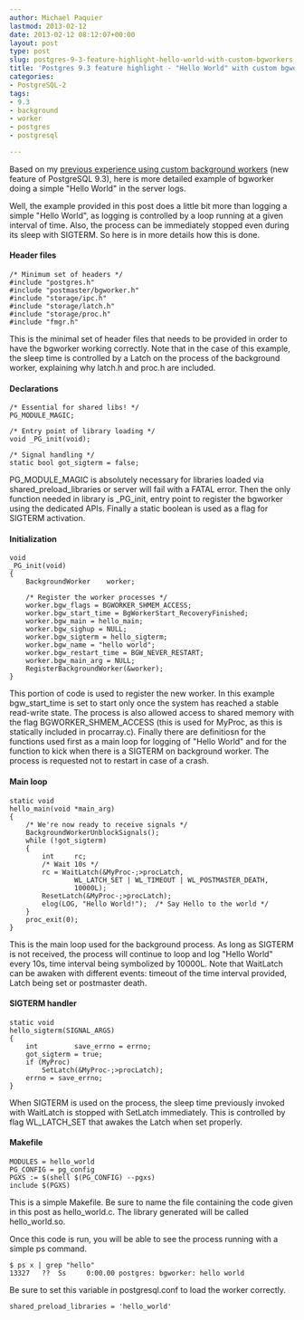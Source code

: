 ```yaml
---
author: Michael Paquier
lastmod: 2013-02-12
date: 2013-02-12 08:12:07+00:00
layout: post
type: post
slug: postgres-9-3-feature-highlight-hello-world-with-custom-bgworkers
title: 'Postgres 9.3 feature highlight - "Hello World" with custom bgworkers'
categories:
- PostgreSQL-2
tags:
- 9.3
- background
- worker
- postgres
- postgresql

---
```


Based on my [previous experience using custom background workers](/postgresql-2/postgres-9-3-feature-highlight-custom-background-workers/) (new feature of PostgreSQL 9.3), here is more detailed example of bgworker doing a simple "Hello World" in the server logs.

Well, the example provided in this post does a little bit more than logging a simple "Hello World", as logging is controlled by a loop running at a given interval of time. Also, the process can be immediately stopped even during its sleep with SIGTERM. So here is in more details how this is done.

#### Header files

    /* Minimum set of headers */
    #include "postgres.h"
    #include "postmaster/bgworker.h"
    #include "storage/ipc.h"
    #include "storage/latch.h"
    #include "storage/proc.h"
    #include "fmgr.h"

This is the minimal set of header files that needs to be provided in order to have the bgworker working correctly. Note that in the case of this example, the sleep time is controlled by a Latch on the process of the background worker, explaining why latch.h and proc.h are included.

#### Declarations

    /* Essential for shared libs! */
    PG_MODULE_MAGIC;
    
    /* Entry point of library loading */
    void _PG_init(void);
    
    /* Signal handling */
    static bool got_sigterm = false;

PG\_MODULE\_MAGIC is absolutely necessary for libraries loaded via shared\_preload\_libraries or server will fail with a FATAL error. Then the only function needed in library is \_PG\_init, entry point to register the bgworker using the dedicated APIs. Finally a static boolean is used as a flag for SIGTERM activation.  

#### Initialization

    void
    _PG_init(void)
    {
        BackgroundWorker    worker;
    
        /* Register the worker processes */
        worker.bgw_flags = BGWORKER_SHMEM_ACCESS;
        worker.bgw_start_time = BgWorkerStart_RecoveryFinished;
        worker.bgw_main = hello_main;
        worker.bgw_sighup = NULL;
        worker.bgw_sigterm = hello_sigterm;
        worker.bgw_name = "hello world";
        worker.bgw_restart_time = BGW_NEVER_RESTART;
        worker.bgw_main_arg = NULL;
        RegisterBackgroundWorker(&worker);
    }

This portion of code is used to register the new worker. In this example bgw\_start\_time is set to start only once the system has reached a stable read-write state. The process is also allowed access to shared memory with the flag BGWORKER\_SHMEM\_ACCESS (this is used for MyProc, as this is statically included in procarray.c). Finally there are definitiosn for the functions used first as a main loop for logging of "Hello World" and for the function to kick when there is a SIGTERM on background worker. The process is requested not to restart in case of a crash.  

#### Main loop

    static void
    hello_main(void *main_arg)
    {
        /* We're now ready to receive signals */
        BackgroundWorkerUnblockSignals();
        while (!got_sigterm)
        {
            int     rc;
            /* Wait 10s */
            rc = WaitLatch(&MyProc-;>procLatch,
                    WL_LATCH_SET | WL_TIMEOUT | WL_POSTMASTER_DEATH,
                    10000L);
            ResetLatch(&MyProc-;>procLatch);	
            elog(LOG, "Hello World!"); 	/* Say Hello to the world */
        }
        proc_exit(0);
    }

This is the main loop used for the background process. As long as SIGTERM is not received, the process will continue to loop and log "Hello World" every 10s, time interval being symbolized by 10000L. Note that WaitLatch can be awaken with different events: timeout of the time interval provided, Latch being set or postmaster death.

#### SIGTERM handler

    static void
    hello_sigterm(SIGNAL_ARGS)
    {
        int         save_errno = errno;
        got_sigterm = true;
        if (MyProc)
            SetLatch(&MyProc-;>procLatch);
        errno = save_errno;
    }

When SIGTERM is used on the process, the sleep time previously invoked with WaitLatch is stopped with SetLatch immediately. This is controlled by flag WL\_LATCH\_SET that awakes the Latch when set properly.

#### Makefile

    MODULES = hello_world
    PG_CONFIG = pg_config
    PGXS := $(shell $(PG_CONFIG) --pgxs)
    include $(PGXS)

This is a simple Makefile. Be sure to name the file containing the code given in this post as hello\_world.c. The library generated will be called hello\_world.so.

Once this code is run, you will be able to see the process running with a simple ps command.

    $ ps x | grep "hello"
    13327   ??  Ss     0:00.00 postgres: bgworker: hello world 

Be sure to set this variable in postgresql.conf to load the worker correctly.

    shared_preload_libraries = 'hello_world'
